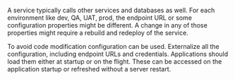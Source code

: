 A service typically calls other services and databases as well. For each environment like dev, QA, UAT, prod, the endpoint URL or some configuration properties might be different. A change in any of those properties might require a rebuild and redeploy of the service.

To avoid code modification configuration can be used. Externalize all the configuration, including endpoint URLs and credentials. Applications should load them either at startup or on the flight. These can be accessed on the application startup or refreshed without a server restart.
